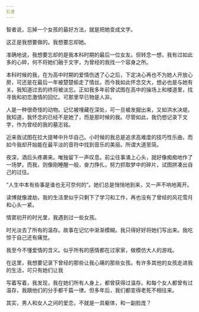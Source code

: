 ```yaml
---
引言
---
```


智者说，忘掉一个女孩的最好方法，就是把她变成文字。

这正是我想要做的。我想要忘却她。

准确地说，我想要忘却的是我本科时期的最后一位女友。但转念一想，我有过如此多的心碎，何不将她们融于文字，为曾经的我找一个容身之所。

本科时候的我，在为高中时期的爱情伤透了心之后，下定决心再也不为她人开放心房，可还是在最后一年被楚楚偷走了情丝。而今我如此怀念交大，想必也是与她有关。我知道过去的终将被淡忘。正如我多年前曾试图在高中的操场上和楼道里，找寻我和初恋激情的回忆。可那里早已物是人非。

人是一种很奇怪的动物。记忆被埋藏在深处，可一旦被发掘出来，又如洪水决堤。我知道，我怀念的已经不是她了，而是那时候的我。尽管如此，我仍想记录下文字，作为曾经的我的墓志铭。

近来我试图在拉大提琴中升华自己。小时候的我总是追求高难度的技巧性乐曲，而如今我却开始能在最平淡的音符中找到音乐的美丽。所谓大道至简。

夜深，酒后头疼袭来。唯独留下一声叹息。前尘往事涌上心头，就好像痴痴地作了一场梦。而我，则像刚睡醒一般，奋力挣扎，努力抓取梦中的碎片，试图拼凑出自己的过往。


“人生中本有些事是谁也无可奈何的”。她们总是悄悄地到来，又一声不响地离开。


读博就像渡劫，我的生活里似乎只剩下了学习和工作，再也没有了曾经的风花雪月和心头一紧。



情窦初开的时光里，我遇到过一些女孩。

时光淡去了所有的温存。故事在记忆中渐渐模糊。我只得好好将她们写出来。我吃惊于自己还有痛觉。

我至今不懂爱情的含义。似乎所有的感情都在过家家，做模仿大人的游戏。

在这里，我想要记录下曾经的那些让我心痛的那些女孩。有许多其他的女孩走进我的生活，可只有她们让我

写着写着，我发现，我在她们所有人身上，都曾获得过温存。和每个女人都曾有过温存，我跟他们的分手都千篇一律。但多年后，我们都变得老死不相往来。

其实，男人和女人之间的爱恋，不就是一具躯体，和一副脸庞？
